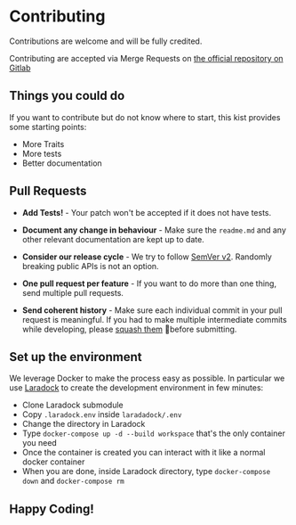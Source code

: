 # Contributing

Contributions are welcome and will be fully credited.

Contributing are accepted via Merge Requests on [the official repository on Gitlab](https://gitlab.com/ludo237/laravel-eoquent-traits)

## Things you could do

If you want to contribute but do not know where to start, this kist provides some starting points:

- More Traits
- More tests
- Better documentation

## Pull Requests

- **Add Tests!** - Your patch won't be accepted if it does not have tests.

- **Document any change in behaviour** - Make sure the `readme.md` and any other relevant documentation are kept up to date.

- **Consider our release cycle** - We try to follow [SemVer v2](http://semver.org). Randomly breaking public APIs is not an option.

- **One pull request per feature** - If you want to do more than one thing, send multiple pull requests.

- **Send coherent history** - Make sure each individual commit in your pull request is meaningful. If you had to make multiple intermediate commits while developing, please [squash them](https://www.git-scm.com/book/en/v2/Git-Tools-Rewriting-History#Changing-Multiple-Commit-Messages) before submitting.

## Set up the environment

We leverage Docker to make the process easy as possible. In particular we use [Laradock](https://laradock.io/)
to create the development environment in few minutes:

- Clone Laradock submodule
- Copy `.laradock.env` inside `laradadock/.env` 
- Change the directory in Laradock
- Type `docker-compose up -d --build workspace` that's the only container you need
- Once the container is created you can interact with it like a normal docker container
- When you are done, inside Laradock directory, type `docker-compose down` and `docker-compose rm`

## Happy Coding!